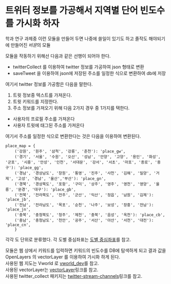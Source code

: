 # 트위터 정보를 가공해서 지역별 단어 빈도수를 가시화 하자

학과 연구 과제중 이런 모듈을 만들어 두면 나중에 쓸일이 있기도 하고 졸작도 해야되기에 만들어진 *비운*의 모듈  

모듈을 작동하기 위해선 다음과 같은 선행이 되어야 한다.

* twitterCollect 를 이용하여 twitter 정보를 가공하여 json 형태로 변환
* saveTweet 을 이용하여 json에 저장된 주소를 일정한 식으로 변환하여 db에 저장

여기서 twitter 정보를 가공함은 다음을 말한다.
1. 트윗 정보중 텍스트를 가져온다.
1. 트윗 키워드를 지정한다.
1. 주소 정보를 가져오기 위해 다음 2가지 경우 중 1가지를 택한다.
 * 사용자의 프로필 주소를 가져온다
 * 사용자 트윗에 태그된 주소를 가져온다
  
여기서 주소를 일정한 식으로 변환한다는 것은 다음을 이용하여 변환된다.  
```{.python}
place_map = {
    ('강원', '원주', '삼척', '강릉', '춘천'): 'place_gw',
    ('경기', '서울', '수원', '오산', '성남', '안양', '고양', '용인', '화성', '군포', '시흥', '안성', '인천', '서대문', '강서', '서초', '마포', '종로', '중구'): 'place_gg',
    ('경남', '경상남도', '창원', '통영', '진주', '사천', '김해', '밀양', '거제', '고성', '경남', '울산','부산'): 'place_gn',
    ('경북', '경상북도', '포항', '구미', '상주', '영주', '영천', '영양', '울릉', '문경', '대구'): 'place_gb',
    ('전북', '전라북도', '전주', '군산', '익산', '정읍', '남원', '김제'): 'place_jb',
    ('전남', '전라남도', '목포', '순천', '나주', '보성', '장흥', '전남'): 'place_jn',
    ('충북', '충청북도', '청주', '제천', '충북', '음성', '옥천'): 'place_cb',
    ('충남', '충청남도', '천안', '공주', '서산', '아산', '서천', '대전'): 'place_cn',
    }
```
각각 도 단위로 분류했다. 각 도별 중심좌표는 [도별 중심좌표](https://github.com/IngIeoAndSpare/display_-frequency_word/blob/master/place.csv)를 참고.
  
모듈은 웹 상에서 키워드를 입력하면 키워드의 빈도수를 DB에 탐색하게 되고 결과 값을 OpenLayers 의 vectorLayer 를 이용하여 가시화 하게 된다.  
사용된 웹 지도는 Vworld 로 [vworld_dev](http://dev.vworld.kr/dev/v4api.do)를 참고.  
사용된 vectorLayer는 [vectorLayer](https://openlayers.org/en/latest/apidoc/ol.layer.Vector.html)링크를 참고.  
사용된 twitter_collect 패키지는 [twitter-stream-channels](https://www.npmjs.com/package/twitter-stream-channels)링크를 참고.